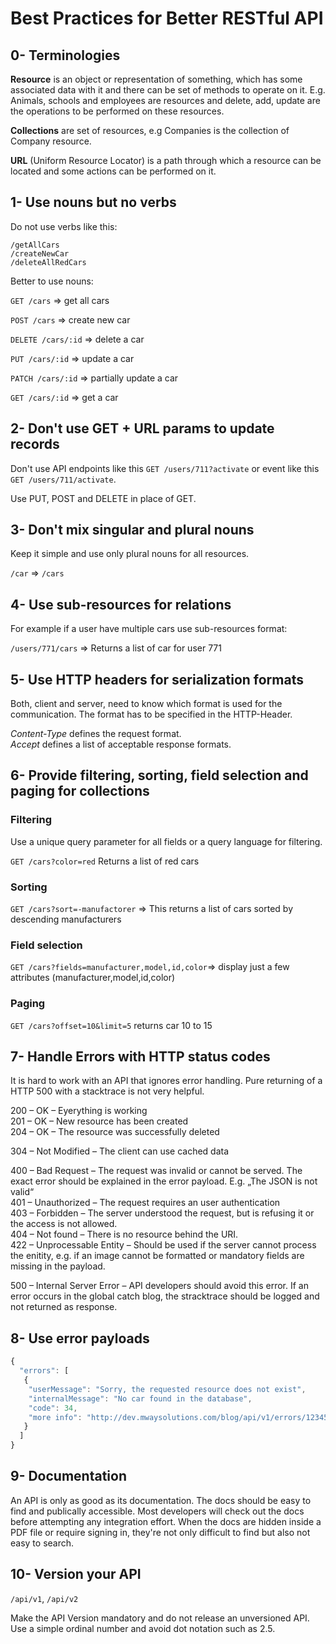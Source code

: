 # Best Practices for Better RESTful API

## 0- Terminologies
<strong>Resource</strong> is an object or representation of something, which has some associated data with it and there can be set of methods to operate on it. E.g. Animals, schools and employees are resources and delete, add, update are the operations to be performed on these resources.<br>

<strong>Collections</strong> are set of resources, e.g Companies is the collection of Company resource.<br>

<strong>URL</strong> (Uniform Resource Locator) is a path through which a resource can be located and some actions can be performed on it.

## 1- Use nouns but no verbs

Do not use verbs like this:
```
/getAllCars
/createNewCar
/deleteAllRedCars
```

Better to use nouns:

```GET /cars```
=> get all cars

```POST /cars```
=> create new car

```DELETE /cars/:id```
=> delete a car

```PUT /cars/:id```
=> update a car

```PATCH /cars/:id```
=> partially update a car

```GET /cars/:id```
=> get a car


## 2- Don't use GET + URL params to update records

Don't use API endpoints like this
```GET /users/711?activate```
or event like this ```GET /users/711/activate```.

Use PUT, POST and DELETE in place of GET.


## 3- Don't mix singular and plural nouns

Keep it simple and use only plural nouns for all resources.

```/car``` => ```/cars```


## 4- Use sub-resources for relations

For example if a user have multiple cars use sub-resources format:

```/users/771/cars``` => Returns a list of car for user 771

## 5- Use HTTP headers for serialization formats

Both, client and server, need to know which format is used for the communication. The format has to be specified in the HTTP-Header.

<i>Content-Type</i> defines the request format.
<br>
<i>Accept</i> defines a list of acceptable response formats.

## 6- Provide filtering, sorting, field selection and paging for collections

### Filtering
Use a unique query parameter for all fields or a query language for filtering.

```GET /cars?color=red``` Returns a list of red cars

### Sorting
```GET /cars?sort=-manufactorer``` => This returns a list of cars sorted by descending manufacturers

### Field selection

```GET /cars?fields=manufacturer,model,id,color```=> display just a few attributes (manufacturer,model,id,color)

### Paging

```GET /cars?offset=10&limit=5``` returns car 10 to 15

## 7- Handle Errors with HTTP status codes

It is hard to work with an API that ignores error handling. Pure returning of a HTTP 500 with a stacktrace is not very helpful.

200 – OK – Eyerything is working<br>
201 – OK – New resource has been created<br>
204 – OK – The resource was successfully deleted

304 – Not Modified – The client can use cached data<br>

400 – Bad Request – The request was invalid or cannot be served. The exact error should be explained in the error payload. E.g. „The JSON is not valid“<br>
401 – Unauthorized – The request requires an user authentication<br>
403 – Forbidden – The server understood the request, but is refusing it or the access is not allowed.<br>
404 – Not found – There is no resource behind the URI.<br>
422 – Unprocessable Entity – Should be used if the server cannot process the enitity, e.g. if an image cannot be formatted or mandatory fields are missing in the payload.<br>

500 – Internal Server Error – API developers should avoid this error. If an error occurs in the global catch blog, the stracktrace should be logged and not returned as response.<br>


## 8- Use error payloads

```javascript
{
  "errors": [
   {
    "userMessage": "Sorry, the requested resource does not exist",
    "internalMessage": "No car found in the database",
    "code": 34,
    "more info": "http://dev.mwaysolutions.com/blog/api/v1/errors/12345"
   }
  ]
}
```

## 9- Documentation
An API is only as good as its documentation. The docs should be easy to find and publically accessible. Most developers will check out the docs before attempting any integration effort. When the docs are hidden inside a PDF file or require signing in, they're not only difficult to find but also not easy to search.

## 10- Version your API
```/api/v1```, ```/api/v2```

Make the API Version mandatory and do not release an unversioned API. Use a simple ordinal number and avoid dot notation such as 2.5.
